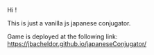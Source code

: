 Hi ! 

This is just a vanilla js japanese conjugator. 

Game is deployed at the following link: https://jbacheldor.github.io/japaneseConjugator/
